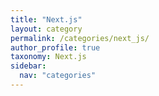 ```yaml
---
title: "Next.js"
layout: category
permalink: /categories/next_js/
author_profile: true
taxonomy: Next.js
sidebar:
  nav: "categories"
---
```

